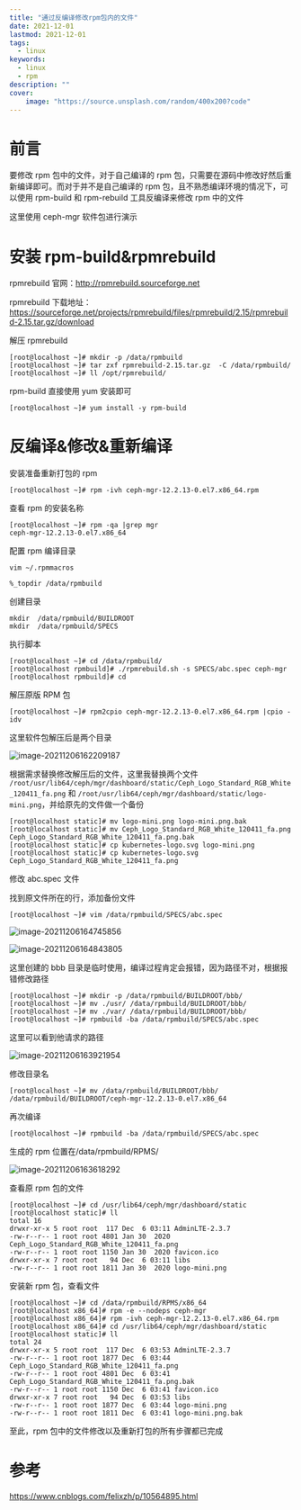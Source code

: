```yaml
---
title: "通过反编译修改rpm包内的文件" 
date: 2021-12-01
lastmod: 2021-12-01
tags: 
  - linux
keywords:
  - linux
  - rpm
description: "" 
cover:
    image: "https://source.unsplash.com/random/400x200?code" 
---
```


# 前言

要修改 rpm 包中的文件，对于自己编译的 rpm 包，只需要在源码中修改好然后重新编译即可。而对于并不是自己编译的 rpm 包，且不熟悉编译环境的情况下，可以使用 rpm-build 和 rpm-rebuild 工具反编译来修改 rpm 中的文件

这里使用 ceph-mgr 软件包进行演示

# 安装 rpm-build&rpmrebuild

rpmrebuild 官网：<http://rpmrebuild.sourceforge.net>

rpmrebuild 下载地址：<https://sourceforge.net/projects/rpmrebuild/files/rpmrebuild/2.15/rpmrebuild-2.15.tar.gz/download>

解压 rpmrebuild

```textile
[root@localhost ~]# mkdir -p /data/rpmbuild
[root@localhost ~]# tar zxf rpmrebuild-2.15.tar.gz  -C /data/rpmbuild/
[root@localhost ~]# ll /opt/rpmrebuild/
```

rpm-build 直接使用 yum 安装即可

```textile
[root@localhost ~]# yum install -y rpm-build
```

# 反编译&修改&重新编译

安装准备重新打包的 rpm

```textile
[root@localhost ~]# rpm -ivh ceph-mgr-12.2.13-0.el7.x86_64.rpm
```

查看 rpm 的安装名称

```textile
[root@localhost ~]# rpm -qa |grep mgr
ceph-mgr-12.2.13-0.el7.x86_64
```

配置 rpm 编译目录

```textile
vim ~/.rpmmacros

%_topdir /data/rpmbuild
```

创建目录

````
mkdir  /data/rpmbuild/BUILDROOT
mkdir  /data/rpmbuild/SPECS
````

执行脚本

```textile
[root@localhost ~]# cd /data/rpmbuild/
[root@localhost rpmbuild]# ./rpmrebuild.sh -s SPECS/abc.spec ceph-mgr
[root@localhost rpmbuild]# cd
```

解压原版 RPM 包

```textile
[root@localhost ~]# rpm2cpio ceph-mgr-12.2.13-0.el7.x86_64.rpm |cpio -idv
```

这里软件包解压后是两个目录

![image-20211206162209187](https://image.lvbibir.cn/blog/image-20211206162209187.png)

根据需求替换修改解压后的文件，这里我替换两个文件 `/root/usr/lib64/ceph/mgr/dashboard/static/Ceph_Logo_Standard_RGB_White_120411_fa.png` 和 `/root/usr/lib64/ceph/mgr/dashboard/static/logo-mini.png`，并给原先的文件做一个备份

```textile
[root@localhost static]# mv logo-mini.png logo-mini.png.bak
[root@localhost static]# mv Ceph_Logo_Standard_RGB_White_120411_fa.png Ceph_Logo_Standard_RGB_White_120411_fa.png.bak
[root@localhost static]# cp kubernetes-logo.svg logo-mini.png
[root@localhost static]# cp kubernetes-logo.svg Ceph_Logo_Standard_RGB_White_120411_fa.png
```

修改 abc.spec 文件

找到原文件所在的行，添加备份文件

```textile
[root@localhost ~]# vim /data/rpmbuild/SPECS/abc.spec
```

![image-20211206164745856](https://image.lvbibir.cn/blog/image-20211206164745856.png)

![image-20211206164843805](https://image.lvbibir.cn/blog/image-20211206164843805.png)

这里创建的 bbb 目录是临时使用，编译过程肯定会报错，因为路径不对，根据报错修改路径

```textile
[root@localhost ~]# mkdir -p /data/rpmbuild/BUILDROOT/bbb/
[root@localhost ~]# mv ./usr/ /data/rpmbuild/BUILDROOT/bbb/
[root@localhost ~]# mv ./var/ /data/rpmbuild/BUILDROOT/bbb/
[root@localhost ~]# rpmbuild -ba /data/rpmbuild/SPECS/abc.spec
```

这里可以看到他请求的路径

![image-20211206163921954](https://image.lvbibir.cn/blog/image-20211206163921954.png)

修改目录名

```textile
[root@localhost ~]# mv /data/rpmbuild/BUILDROOT/bbb/ /data/rpmbuild/BUILDROOT/ceph-mgr-12.2.13-0.el7.x86_64
```

再次编译

```textile
[root@localhost ~]# rpmbuild -ba /data/rpmbuild/SPECS/abc.spec
```

生成的 rpm 位置在/data/rpmbuild/RPMS/

![image-20211206163618292](https://image.lvbibir.cn/blog/image-20211206163618292.png)

查看原 rpm 包的文件

```textile
[root@localhost ~]# cd /usr/lib64/ceph/mgr/dashboard/static
[root@localhost static]# ll
total 16
drwxr-xr-x 5 root root  117 Dec  6 03:11 AdminLTE-2.3.7
-rw-r--r-- 1 root root 4801 Jan 30  2020 Ceph_Logo_Standard_RGB_White_120411_fa.png
-rw-r--r-- 1 root root 1150 Jan 30  2020 favicon.ico
drwxr-xr-x 7 root root   94 Dec  6 03:11 libs
-rw-r--r-- 1 root root 1811 Jan 30  2020 logo-mini.png
```

安装新 rpm 包，查看文件

```textile
[root@localhost ~]# cd /data/rpmbuild/RPMS/x86_64
[root@localhost x86_64]# rpm -e --nodeps ceph-mgr
[root@localhost x86_64]# rpm -ivh ceph-mgr-12.2.13-0.el7.x86_64.rpm
[root@localhost x86_64]# cd /usr/lib64/ceph/mgr/dashboard/static
[root@localhost static]# ll
total 24
drwxr-xr-x 5 root root  117 Dec  6 03:53 AdminLTE-2.3.7
-rw-r--r-- 1 root root 1877 Dec  6 03:44 Ceph_Logo_Standard_RGB_White_120411_fa.png
-rw-r--r-- 1 root root 4801 Dec  6 03:41 Ceph_Logo_Standard_RGB_White_120411_fa.png.bak
-rw-r--r-- 1 root root 1150 Dec  6 03:41 favicon.ico
drwxr-xr-x 7 root root   94 Dec  6 03:53 libs
-rw-r--r-- 1 root root 1877 Dec  6 03:44 logo-mini.png
-rw-r--r-- 1 root root 1811 Dec  6 03:41 logo-mini.png.bak
```

至此，rpm 包中的文件修改以及重新打包的所有步骤都已完成

# 参考

<https://www.cnblogs.com/felixzh/p/10564895.html>
